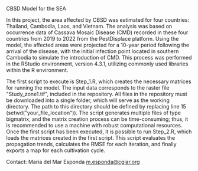 CBSD Model for the SEA

In this project, the area affected by CBSD was estimated for four countries: Thailand, Cambodia, Laos, and Vietnam. The analysis was based on occurrence data of Cassava Mosaic Disease (CMD) recorded in these four countries from 2019 to 2022 from the PestDisplace platform. Using the model, the affected areas were projected for a 10-year period following the arrival of the disease, with the initial infection point located in southern Cambodia to simulate the introduction of CMD. This process was performed in the RStudio environment, version 4.3.1, utilizing commonly used libraries within the R environment.

The first script to execute is Step_1.R, which creates the necessary matrices for running the model. The input data corresponds to the raster file "Study_zone1.tif", included in the repository. All files in the repository must be downloaded into a single folder, which will serve as the working directory. The path to this directory should be defined by replacing line 15 (setwd("your_file_location")). The script generates multiple files of type bigmatrix, and the matrix creation process can be time-consuming; thus, it is recommended to use a machine with robust computational resources.
Once the first script has been executed, it is possible to run Step_2.R, which loads the matrices created in the first script. This script evaluates the propagation trends, calculates the RMSE for each iteration, and finally exports a map for each cultivation cycle.

Contact:
Maria del Mar Esponda
m.esponda@cgiar.org



